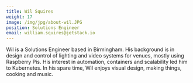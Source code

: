 ```yaml
---
title: Wil Squires
weight: 17
image: /img/jpg/about-wil.JPG
position: Solutions Engineer
email: william.squires@jetstack.io
---
```


Wil is a Solutions Engineer based in Birmingham. His background is in design and control of lighting and video systems for venues, mostly using Raspberry Pis. His interest in automation, containers and scalability led him to Kubernetes. In his spare time, Wil enjoys visual design, making things, cooking and music.
